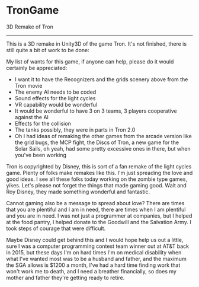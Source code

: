 # TronGame
<h>3D Remake of Tron</h>
<hr>

This is a 3D remake in Unity3D of the game Tron. It's not finished, there is still quite a bit of work to be done:

My list of wants for this game, if anyone can help, please do it would certainly be appreciated:
- I want it to have the Recognizers and the grids scenery above from the Tron movie
- The enemy AI needs to be coded
- Sound effects for the light cycles
- VR capability would be wonderful
- It would be wonderful to have 3 on 3 teams, 3 players cooperative against the AI 
- Effects for the collision
- The tanks possibly, they were in parts in Tron 2.0
- Oh I had ideas of remaking the other games from the arcade version like the grid bugs, the MCP fight, the Discs of Tron, a new game for the Solar Sails, oh yeah, had some pretty excessive ones in there, but when you've been working 

Tron is copyrighted by Disney, this is sort of a fan remake of the light cycles game. Plenty of folks make remakes like this. I'm just spreading the love and good ideas. I see all these folks today working on the zombie type games, yikes. Let's please not forget the things that made gaming good. Walt and Roy Disney, they made something wonderful and fantastic. 

Cannot gaming also be a message to spread about love? There are times that you are plentiful and I am in need, there are times when I am plentiful and you are in need. I was not just a programmer at companies, but I helped at the food pantry, I helped donate to the Goodwill and the Salvation Army. I took steps of courage that were difficult.

Maybe Disney could get behind this and I would hope help us out a little, sure I was a computer programming contest team winner out at AT&T back in 2015, but these days I'm on hard times I'm on medical disability when what I've wanted most was to be a husband and father, and the maximum the SGA allows is $1200 a month, I've had a hard time finding work that won't work me to death, and I need a breather financially, so does my mother and father they're getting ready to retire.
